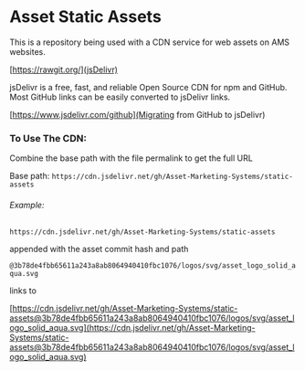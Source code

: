 # Asset Static Assets

This is a repository being used with a CDN service for web assets on AMS websites.

[https://rawgit.org/](jsDelivr)

jsDelivr is a free, fast, and reliable Open Source CDN for npm and GitHub.
Most GitHub links can be easily converted to jsDelivr links.

[https://www.jsdelivr.com/github](Migrating from GitHub to jsDelivr)

### To Use The CDN:

Combine the base path with the file permalink to get the full URL

Base path: `https://cdn.jsdelivr.net/gh/Asset-Marketing-Systems/static-assets`

###### Example:

`https://cdn.jsdelivr.net/gh/Asset-Marketing-Systems/static-assets` 

appended with the asset commit hash and path

`@3b78de4fbb65611a243a8ab8064940410fbc1076/logos/svg/asset_logo_solid_aqua.svg` 

links to

[https://cdn.jsdelivr.net/gh/Asset-Marketing-Systems/static-assets@3b78de4fbb65611a243a8ab8064940410fbc1076/logos/svg/asset_logo_solid_aqua.svg](https://cdn.jsdelivr.net/gh/Asset-Marketing-Systems/static-assets@3b78de4fbb65611a243a8ab8064940410fbc1076/logos/svg/asset_logo_solid_aqua.svg)
